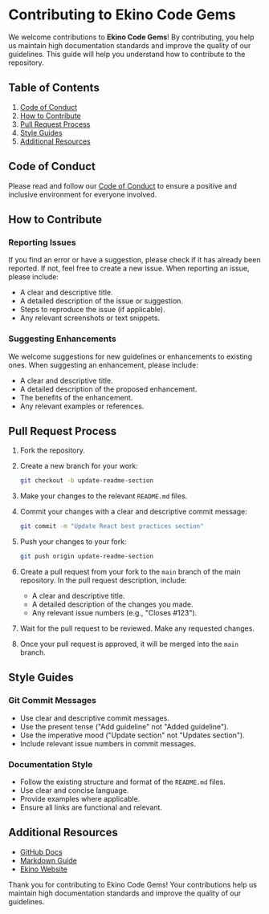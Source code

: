# Contributing to Ekino Code Gems

We welcome contributions to **Ekino Code Gems**! By contributing, you help us maintain high documentation standards and improve the quality of our guidelines. This guide will help you understand how to contribute to the repository.

## Table of Contents

1. [Code of Conduct](#code-of-conduct)
2. [How to Contribute](#how-to-contribute)
3. [Pull Request Process](#pull-request-process)
4. [Style Guides](#style-guides)
5. [Additional Resources](#additional-resources)

## Code of Conduct

Please read and follow our [Code of Conduct](CODE_OF_CONDUCT.md) to ensure a positive and inclusive environment for everyone involved.

## How to Contribute

### Reporting Issues

If you find an error or have a suggestion, please check if it has already been reported. If not, feel free to create a new issue. When reporting an issue, please include:

- A clear and descriptive title.
- A detailed description of the issue or suggestion.
- Steps to reproduce the issue (if applicable).
- Any relevant screenshots or text snippets.

### Suggesting Enhancements

We welcome suggestions for new guidelines or enhancements to existing ones. When suggesting an enhancement, please include:

- A clear and descriptive title.
- A detailed description of the proposed enhancement.
- The benefits of the enhancement.
- Any relevant examples or references.

## Pull Request Process

1. Fork the repository.

2. Create a new branch for your work:

    ```bash
    git checkout -b update-readme-section
    ```

3. Make your changes to the relevant `README.md` files.

4. Commit your changes with a clear and descriptive commit message:

    ```bash
    git commit -m "Update React best practices section"
    ```

5. Push your changes to your fork:

    ```bash
    git push origin update-readme-section
    ```

6. Create a pull request from your fork to the `main` branch of the main repository. In the pull request description, include:

    - A clear and descriptive title.
    - A detailed description of the changes you made.
    - Any relevant issue numbers (e.g., "Closes #123").

7. Wait for the pull request to be reviewed. Make any requested changes.

8. Once your pull request is approved, it will be merged into the `main` branch.

## Style Guides

### Git Commit Messages

- Use clear and descriptive commit messages.
- Use the present tense ("Add guideline" not "Added guideline").
- Use the imperative mood ("Update section" not "Updates section").
- Include relevant issue numbers in commit messages.

### Documentation Style

- Follow the existing structure and format of the `README.md` files.
- Use clear and concise language.
- Provide examples where applicable.
- Ensure all links are functional and relevant.

## Additional Resources

- [GitHub Docs](https://docs.github.com/)
- [Markdown Guide](https://www.markdownguide.org/)
- [Ekino Website](https://www.ekino.com/)

Thank you for contributing to Ekino Code Gems! Your contributions help us maintain high documentation standards and improve the quality of our guidelines.
